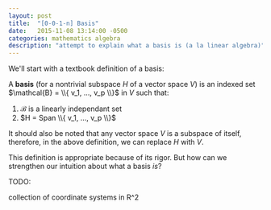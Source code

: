 ```yaml
---
layout: post
title:  "[0-0-1-n] Basis"
date:   2015-11-08 13:14:00 -0500
categories: mathematics algebra
description: "attempt to explain what a basis is (a la linear algebra)"
---
```


We'll start with a textbook definition of a basis:

A **basis** (for a nontrivial subspace $H$ of a vector space $V$) is an
indexed set $\mathcal{B} = \\{ v_1, ..., v_p \\}$ in $V$ such that:

1. $\mathcal{B}$ is a linearly independant set
2. $H = Span \\{ v_1, ..., v_p \\}$

It should also be noted that any vector space $V$ is a subspace of itself, therefore,
in the above definition, we can replace $H$ with $V$.

This definition is appropriate because of its rigor. But how can we strengthen
our intuition about what a basis *is*?

TODO:

collection of coordinate systems in R^2

